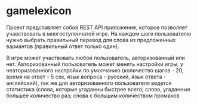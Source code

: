 # gamelexicon

Проект представляет собой REST API приложение, которое позволяет учавствовать в многоступенчатой игре. 
На каждом шаге пользователю нужно выбрать правильный перевод для слова из предложенных вариантов (правильный ответ только один).

В игре может участвовать любой пользователь, авторизованный или нет. Авторизованный пользователь может менять настройки игры, 
у неаторизованного настройки по умолчанию (количество шагов - 20, время на ответ - 5 сек, язык вопроса - русский, язык ответа - английский),
так же для авторизованного пользователя ведется статистика (слова, которые угаданны быстрее всего; слова, угаданные большее количество раз; 
слова с большим количеством промахов
